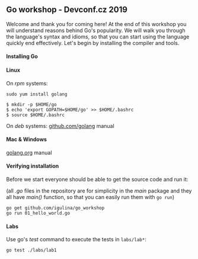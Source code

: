 ## Go workshop - Devconf.cz 2019

Welcome and thank you for coming here!
At the end of this workshop you will understand reasons behind Go's popularity.
We will walk you through the language's syntax and idioms, so that you can start using the language quickly end effectively.
Let's begin by installing the compiler and tools.

#### Installing Go
#### Linux
On *rpm* systems:
```
sudo yum install golang

$ mkdir -p $HOME/go
$ echo 'export GOPATH=$HOME/go' >> $HOME/.bashrc
$ source $HOME/.bashrc
```

On *deb* systems:
[github.com/golang](https://github.com/golang/go/wiki/Ubuntu) manual

#### Mac & Windows
[golang.org](https://golang.org/doc/install#macos) manual

#### Verifying installation
Before we start everyone should be able to get the source code and run it:

(all *.go* files in the repository are for simplicity in the *main* package and
they all have *main()* function, so that you can easily run them with `go run`)

```
go get github.com/igulina/go_workshop
go run 01_hello_world.go
```

#### Labs
Use go's *test* command to execute the tests in `labs/lab*`:
```
go test ./labs/lab1
```
